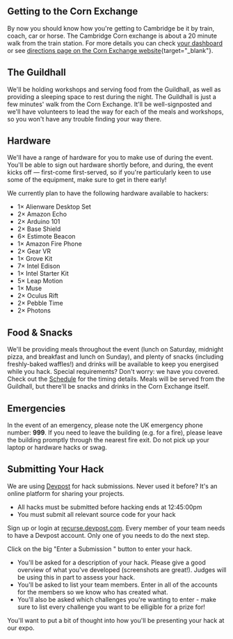 ## Getting to the Corn Exchange

By now you should know how you're getting to Cambridge be it by train, coach, car or horse.
The Cambridge Corn exchange is about a 20 minute walk from the train station. For more details
you can check [your dashboard](/apply/dashboard) or see [directions page on the Corn Exchange website](https://www.cambridgelivetrust.co.uk/cornex/venue-info/directions-and-parking-0){target="_blank"}.

## The Guildhall

We'll be holding workshops and serving food from the Guildhall, as well as providing a sleeping space to rest during the night. The Guildhall is just a few minutes' walk from the Corn Exchange. It'll be well-signposted and we'll have volunteers to lead the way for each of the meals and workshops, so you won't have any trouble finding your way there.

## Hardware

We'll have a range of hardware for you to make use of during the event. You'll be able to sign out hardware shortly before, and during, the event kicks off &mdash; first-come first-served, so if you're particularly keen to use some of the equipment, make sure to get in there early!

We currently plan to have the following hardware available to hackers:

- 1&times; Alienware Desktop Set
- 2&times; Amazon Echo
- 2&times; Arduino 101
- 2&times; Base Shield
- 6&times; Estimote Beacon
- 1&times; Amazon Fire Phone
- 2&times; Gear VR
- 1&times; Grove Kit
- 7&times; Intel Edison
- 1&times; Intel Starter Kit
- 5&times; Leap Motion
- 1&times; Muse
- 2&times; Oculus Rift
- 2&times; Pebble Time
- 2&times; Photons

## Food &amp; Snacks

We'll be providing meals throughout the event (lunch on Saturday, midnight pizza, and breakfast and lunch on Sunday), and plenty of snacks (including freshly-baked waffles!) and drinks will be available to keep you energised while you hack. Special requirements? Don't worry: we have you covered. Check out the [Schedule](#schedule) for the timing details. Meals will be served from the Guildhall, but there'll be snacks and drinks in the Corn Exchange itself.

## Emergencies

In the event of an emergency, please note the UK emergency phone number: **999**.
If you need to leave the building (e.g. for a fire), please leave the building promptly
through the nearest fire exit. Do not pick up your laptop or hardware hacks or swag.

## Submitting Your Hack

We are using [Devpost](http://devpost.com) for hack submissions. Never used it before? It's an online platform for sharing your projects.

- All hacks must be submitted before hacking ends at 12:45:00pm
- You must submit all relevant source code for your hack

Sign up or login at [recurse.devpost.com](https://recurse.devpost.com/). Every member of your team needs to have a Devpost account. Only one
of you needs to do the next step.

Click on the big "Enter a Submission " button to enter your hack. 

- You'll be asked for a description of your hack. Please give a good overview of what you've developed (screenshots are great!). Judges will
be using this in part to assess your hack. 
- You'll be asked to list your team members. Enter in all of the accounts for the members so we know who has created what.
- You'll also be asked which challenges you're wanting to enter - make sure to list every challenge you want to be 
elligible for a prize for!

You'll want to put a bit of thought into how you'll be presenting your hack at our expo.
